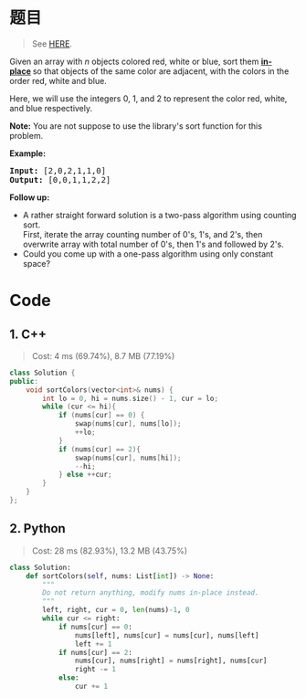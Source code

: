 # 题目

> See [HERE](https://leetcode.com/problems/sort-colors/).

<div><p>Given an array with <em>n</em> objects colored red, white or blue, sort them <strong><a href="https://en.wikipedia.org/wiki/In-place_algorithm" target="_blank">in-place</a>&nbsp;</strong>so that objects of the same color are adjacent, with the colors in the order red, white and blue.</p>

<p>Here, we will use the integers 0, 1, and 2 to represent the color red, white, and blue respectively.</p>

<p><strong>Note:</strong>&nbsp;You are not suppose to use the library's sort function for this problem.</p>

<p><strong>Example:</strong></p>

<pre><strong>Input:</strong> [2,0,2,1,1,0]
<strong>Output:</strong> [0,0,1,1,2,2]</pre>

<p><strong>Follow up:</strong></p>

<ul>
	<li>A rather straight forward solution is a two-pass algorithm using counting sort.<br>
	First, iterate the array counting number of 0's, 1's, and 2's, then overwrite array with total number of 0's, then 1's and followed by 2's.</li>
	<li>Could you come up with a&nbsp;one-pass algorithm using only constant space?</li>
</ul>
</div>

# Code

## 1. C++

> Cost: 4 ms (69.74%), 8.7 MB (77.19%)

```C++
class Solution {
public:
    void sortColors(vector<int>& nums) {
        int lo = 0, hi = nums.size() - 1, cur = lo;
        while (cur <= hi){
            if (nums[cur] == 0) {
                swap(nums[cur], nums[lo]);
                ++lo;
            }
            if (nums[cur] == 2){
                swap(nums[cur], nums[hi]);
                --hi;
            } else ++cur;
        }
    }
};
```

## 2. Python

> Cost: 28 ms (82.93%), 13.2 MB (43.75%)

```python
class Solution:
    def sortColors(self, nums: List[int]) -> None:
        """
        Do not return anything, modify nums in-place instead.
        """
        left, right, cur = 0, len(nums)-1, 0
        while cur <= right:
            if nums[cur] == 0:
                nums[left], nums[cur] = nums[cur], nums[left]
                left += 1
            if nums[cur] == 2:
                nums[cur], nums[right] = nums[right], nums[cur]
                right -= 1
            else:
                cur += 1
```
